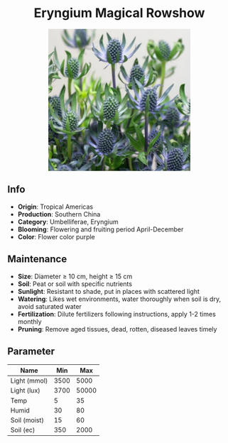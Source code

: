 <h1 align='center'>Eryngium Magical Rowshow</h1>
<p align="center">
    <img 
        align='center'
        width='320'
        src="../images/eryngium magical rowshow.png" 
        alt='Eryngium Magical Rowshow' />
</p>

## Info

 - **Origin**: Tropical Americas
 - **Production**: Southern China
 - **Category**: Umbelliferae, Eryngium
 - **Blooming**: Flowering and fruiting period April-December
 - **Color**: Flower color purple

## Maintenance

 - **Size**: Diameter ≥ 10 cm, height ≥ 15 cm
 - **Soil**: Peat or soil with specific nutrients
 - **Sunlight**: Resistant to shade, put in places with scattered light
 - **Watering**: Likes wet environments, water thoroughly when soil is dry, avoid saturated water
 - **Fertilization**: Dilute fertilizers following instructions, apply 1-2 times monthly
 - **Pruning**: Remove aged tissues, dead, rotten, diseased leaves timely

## Parameter

| Name         | Min  | Max   |
|--------------|------|-------|
| Light (mmol) | 3500 | 5000  |
| Light (lux)  | 3700 | 50000 |
| Temp         | 5    | 35    |
| Humid        | 30   | 80    |
| Soil (moist) | 15   | 60    |
| Soil (ec)    | 350  | 2000  |